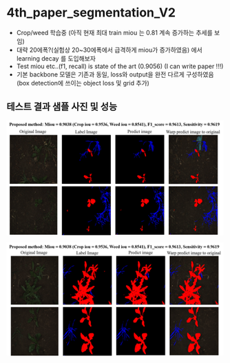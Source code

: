 # 4th_paper_segmentation_V2
* Crop/weed 학습중 (아직 현재 최대 train miou 는 0.81 계속 증가하는 추세를 보임)
* 대략 20에폭?(실험상 20~30에폭에서 급격하게 miou가 증가하였음) 에서 learning decay 를 도입해보자 
* Test miou etc..(f1, recall) is state of the art (0.9056) (I can write paper !!!)
* 기본 backbone 모델은 기존과 동일, loss와 output을 완전 다르게 구성하였음 (box detection에 쓰이는 object loss 및 grid 추가)

## 테스트 결과 샘플 사진 및 성능
![f1](https://github.com/Kimyuhwanpeter/4th_paper_segmentation_V12/blob/main/figure1.png)
<br/>

![f2](https://github.com/Kimyuhwanpeter/4th_paper_segmentation_V12/blob/main/figure2.png)
